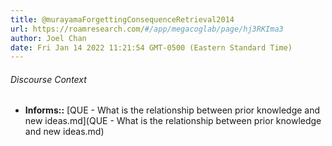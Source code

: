 ```yaml
---
title: @murayamaForgettingConsequenceRetrieval2014
url: https://roamresearch.com/#/app/megacoglab/page/hj3RKIma3
author: Joel Chan
date: Fri Jan 14 2022 11:21:54 GMT-0500 (Eastern Standard Time)
---
```




###### Discourse Context

- **Informs::** [QUE - What is the relationship between prior knowledge and new ideas.md](QUE - What is the relationship between prior knowledge and new ideas.md)

